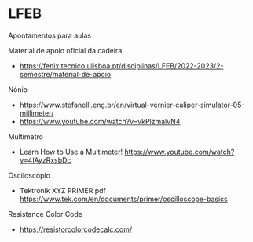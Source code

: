 # LFEB
Apontamentos para aulas

Material de apoio oficial da cadeira
- https://fenix.tecnico.ulisboa.pt/disciplinas/LFEB/2022-2023/2-semestre/material-de-apoio

Nónio
- https://www.stefanelli.eng.br/en/virtual-vernier-caliper-simulator-05-millimeter/
- https://www.youtube.com/watch?v=vkPlzmalvN4

Multímetro
- Learn How to Use a Multimeter! https://www.youtube.com/watch?v=4lAyzRxsbDc

Osciloscópio 
- Tektronik XYZ PRIMER pdf https://www.tek.com/en/documents/primer/oscilloscope-basics

Resistance Color Code
- https://resistorcolorcodecalc.com/
